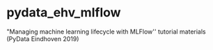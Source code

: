 # pydata_ehv_mlflow
"Managing machine learning lifecycle with MLFlow'' tutorial materials (PyData Eindhoven 2019)
